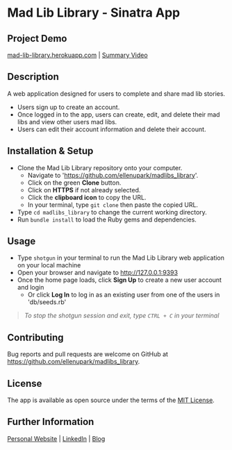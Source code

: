 # Mad Lib Library - Sinatra App

## Project Demo

[mad-lib-library.herokuapp.com](https://mad-lib-library.herokuapp.com/) | [Summary Video](https://www.youtube.com/watch?v=G8yLC63dcd0)

## Description

A web application designed for users to complete and share mad lib stories.
* Users sign up to create an account.
* Once logged in to the app, users can create, edit, and delete their mad libs and view other users mad libs.
* Users can edit their account information and delete their account.

## Installation & Setup

* Clone the Mad Lib Library repository onto your computer.
  * Navigate to 'https://github.com/ellenupark/madlibs_library'.
  * Click on the green **Clone** button.
  * Click on **HTTPS** if not already selected.
  * Click the **clipboard icon** to copy the URL.
  * In your terminal, type `git clone` then paste the copied URL.
* Type `cd madlibs_library` to change the current working directory.
* Run `bundle install` to load the Ruby gems and dependencies.

## Usage

* Type `shotgun` in your terminal to run the Mad Lib Library web application on your local machine
* Open your browser and navigate to http://127.0.0.1:9393
* Once the home page loads, click **Sign Up** to create a new user account and login
  * Or click **Log In** to log in as an existing user from one of the users in 'db/seeds.rb'
> _To stop the shotgun session and exit, type `CTRL + C` in your terminal_

## Contributing

Bug reports and pull requests are welcome on GitHub at https://github.com/ellenupark/madlibs_library.

## License
The app is available as open source under the terms of the [MIT License](https://opensource.org/licenses/MIT).

## Further Information
[Personal Website](https://ellenupark.github.io) | [LinkedIn](http://www.linkedin.com/in/ellenupark) | [Blog](https://ellen-park.medium.com/)
